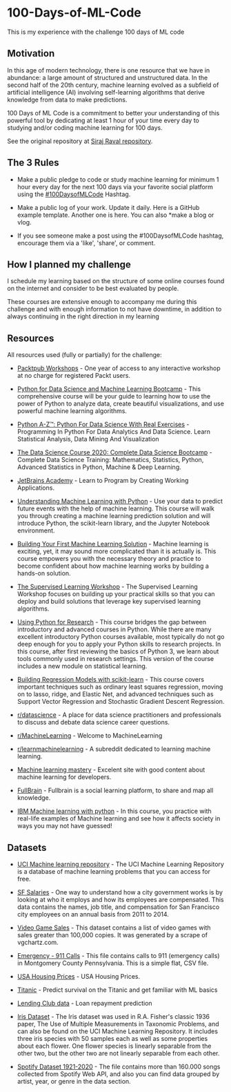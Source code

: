 # 100-Days-of-ML-Code

This is my experience with the challenge 100 days of ML code

## Motivation

In this age of modern technology, there is one resource that we have in abundance: a large amount of structured and unstructured data. In the second half of the 20th century, machine learning evolved as a subfield of artificial intelligence (AI) involving self-learning algorithms that derive knowledge from data to make predictions.

100 Days of ML Code is a commitment to better your understanding of this powerful tool by dedicating at least 1 hour of your time every day to studying and/or coding machine learning for 100 days.

See the original repository at [Siraj Raval repository](https://github.com/llSourcell/100_Days_of_ML_Code).

## The 3 Rules

* Make a public pledge to code or study machine learning for minimum 1 hour every day for the next 100 days via your favorite social platform  using the [#100DaysofMLCode](https://twitter.com/sirajraval/status/1014758160572141568) Hashtag.

* Make a public log of your work. Update it daily. Here is a GitHub example template. Another one is here. You can also *make a blog or vlog.

* If you see someone make a post using the #100DaysofMLCode hashtag, encourage them via a 'like', 'share', or comment.

## How I planned my challenge

I schedule my learning based on the structure of some online courses found on the internet and consider to be best evaluated by people.

These courses are extensive enough to accompany me during this challenge and with enough information to not have downtime, in addition to always continuing in the right direction in my learning

## Resources

All resources used (fully or partially) for the challenge:

* [Packtpub Workshops](https://courses.packtpub.com/) - One year of access to any interactive workshop at no charge for registered Packt users.

* [Python for Data Science and Machine Learning Bootcamp](https://www.udemy.com/course/python-for-data-science-and-machine-learning-bootcamp/) - This comprehensive course will be your guide to learning how to use the power of Python to analyze data, create beautiful visualizations, and use powerful machine learning algorithms.

* [Python A-Z™: Python For Data Science With Real Exercises](https://www.udemy.com/course/python-coding/) - Programming In Python For Data Analytics And Data Science. Learn Statistical Analysis, Data Mining And Visualization

* [The Data Science Course 2020: Complete Data Science Bootcamp](https://www.udemy.com/course/the-data-science-course-complete-data-science-bootcamp/) - Complete Data Science Training: Mathematics, Statistics, Python, Advanced Statistics in Python, Machine & Deep Learning.

* [JetBrains Academy](https://hi.hyperskill.org/) - Learn to Program by Creating Working Applications.

* [Understanding Machine Learning with Python](https://app.pluralsight.com/library/courses/python-understanding-machine-learning/table-of-contents) - Use your data to predict future events with the help of machine learning. This course will walk you through creating a machine learning prediction solution and will introduce Python, the scikit-learn library, and the Jupyter Notebook environment.

* [Building Your First Machine Learning Solution](https://app.pluralsight.com/library/courses/building-machine-learning-solution/table-of-contents) - Machine learning is exciting, yet, it may sound more complicated than it is actually is. This course empowers you with the necessary theory and practice to become confident about how machine learning works by building a hands-on solution.

* [The Supervised Learning Workshop](https://courses.packtpub.com/courses/supervised-learning) - The Supervised Learning Workshop focuses on building up your practical skills so that you can deploy and build solutions that leverage key supervised learning
algorithms.

* [Using Python for Research](https://www.edx.org/course/using-python-for-research) - This course bridges the gap between introductory and advanced courses in Python. While there are many excellent introductory Python courses available, most typically do not go deep enough for you to apply your Python skills to research projects. In this course, after first reviewing the basics of Python 3, we learn about tools commonly used in research settings. This version of the course includes a new module on statistical learning.

* [Building Regression Models with scikit-learn](https://app.pluralsight.com/library/courses/building-regression-models-scikit-learn/table-of-contents) - This course covers important techniques such as ordinary least squares regression, moving on to lasso, ridge, and Elastic Net, and advanced techniques such as Support Vector Regression and Stochastic Gradient Descent Regression.

* [r/datascience](https://www.reddit.com/r/datascience/) - A place for data science practitioners and professionals to discuss and debate data science career questions.

* [r/MachineLearning](https://www.reddit.com/r/MachineLearning/) - Welcome to MachineLearning

* [r/learnmachinelearning](https://www.reddit.com/r/learnmachinelearning/) - A subreddit dedicated to learning machine learning.

* [Machine learning mastery](https://machinelearningmastery.com/) - Excelent site with good content about machine learning for developers.

* [FullBrain](https://fullbrain.org/) - Fullbrain is a social learning platform, to share and map all knowledge.

* [IBM Machine learning with python](https://www.coursera.org/learn/machine-learning-with-python/) - In this course, you practice with real-life examples of Machine learning and see how it affects society in ways you may not have guessed!

## Datasets

* [UCI Machine learning repository](http://archive.ics.uci.edu/ml/index.php) - The UCI Machine Learning Repository is a database of machine learning problems that you can access for free.

* [SF Salaries](https://www.kaggle.com/kaggle/sf-salaries) - One way to understand how a city government works is by looking at who it employs and how its employees are compensated. This data contains the names, job title, and compensation for San Francisco city employees on an annual basis from 2011 to 2014.

* [Video Game Sales](https://www.kaggle.com/gregorut/videogamesales) - This dataset contains a list of video games with sales greater than 100,000 copies. It was generated by a scrape of vgchartz.com.

* [Emergency - 911 Calls](https://www.kaggle.com/mchirico/montcoalert) - This file contains calls to 911 (emergency calls) in Montgomery County Pennsylvania. This is a simple flat, CSV file.

* [USA Housing Prices](https://www.kaggle.com/vedavyasv/usa-housing) - USA Housing Prices.

* [Titanic](https://www.kaggle.com/c/titanic/data) - Predict survival on the Titanic and get familiar with ML basics

* [Lending Club data](https://www.kaggle.com/braindeadcoder/lending-club-data) - Loan repayment prediction

* [Iris Dataset](https://www.kaggle.com/uciml/iris) - The Iris dataset was used in R.A. Fisher's classic 1936 paper, The Use of Multiple Measurements in Taxonomic Problems, and can also be found on the UCI Machine Learning Repository.
It includes three iris species with 50 samples each as well as some properties about each flower. One flower species is linearly separable from the other two, but the other two are not linearly separable from each other.

* [Spotify Dataset 1921-2020](https://www.kaggle.com/yamaerenay/spotify-dataset-19212020-160k-tracks) - The file contains more than 160.000 songs collected from Spotify Web API, and also you can find data grouped by artist, year, or genre in the data section.